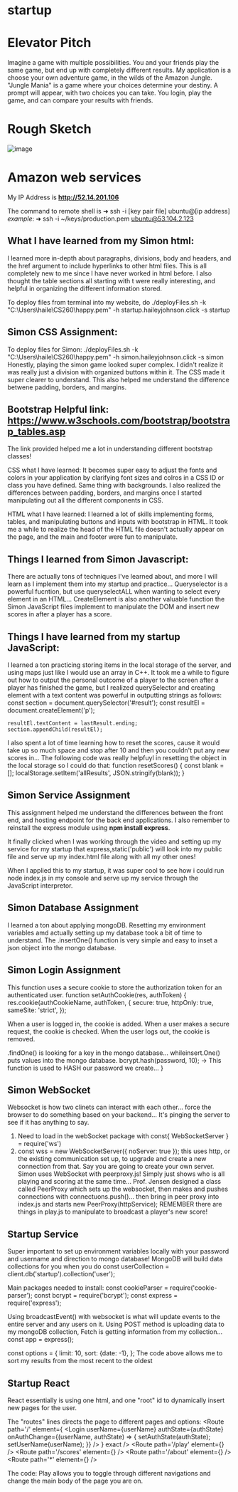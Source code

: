 # startup

# **Elevator Pitch**

Imagine a game with multiple possibilities. You and your friends play the same game, but end up with completely different results. My application is a choose your own adventure game, in the wilds of the Amazon Jungle. "Jungle Mania" is a game where your choices determine your destiny. A prompt will appear, with two choices you can take. You login, play the game, and can compare your results with friends.

# **Rough Sketch**
![image](https://user-images.githubusercontent.com/123395871/215238309-f233773a-ca9d-4d43-a107-2fd84d5763cb.png)

# Amazon web services
My IP Address is **http://52.14.201.106**

The command to remote shell is ➜  ssh -i [key pair file] ubuntu@[ip address]
*example*: ➜  ssh -i ~/keys/production.pem ubuntu@53.104.2.123

## What I have learned from my Simon html:
I learned more in-depth about paragraphs, divisions, body and headers, and the href argument to include hyperlinks to other html files. This is all completely new to me since I have never worked in html before. I also thought the table sections all starting with t were really interesting, and helpful in organizing the different information stored.

To deploy files from terminal into my website, do 
./deployFiles.sh -k "C:\Users\haile\CS260\happy.pem" -h startup.haileyjohnson.click -s startup

## Simon CSS Assignment:
To deploy files for Simon:
./deployFiles.sh -k "C:\Users\haile\CS260\happy.pem" -h simon.haileyjohnson.click -s simon
 Honestly, playing the simon game looked super complex. I didn't realize it was really just a division with organized buttons within it. The CSS made it super clearer to understand. This also helped me understand the difference betwene padding, borders, and margins.

## Bootstrap Helpful link: https://www.w3schools.com/bootstrap/bootstrap_tables.asp
The link provided helped me a lot in understanding different bootstrap classes!

CSS what I have learned:
It becomes super easy to adjust the fonts and colors in your application by clarifying font sizes and colros in a CSS ID or class you have defined. Same thing with backgrounds. I also realized the differences between padding, borders, and margins once I started manipulating out all the different components in CSS.

HTML what I have learned:
I learned a lot of skills implementing forms, tables, and manipulating buttons and inputs with bootstrap in HTML. It took me a while to realize the head of the HTML file doesn't actually appear on the page, and the main and footer were fun to manipulate. 

## Things I learned from Simon Javascript:
There are actually tons of techniques I've learned about, and more I will learn as I implement them into my startup and practice... Queryselector is a powerful fucntion, but use queryselectALL when wanting to select every element in an HTML...
CreateElement is also another valuable function the Simon JavaScript files implement to manipulate the DOM and insert new scores in after a player has a score.

## Things I have learned from my startup JavaScript:
I learned a ton practicing storing items in the local storage of the server, and using maps just like I would use an array in C++. It took me a while to figure out how to output the personal outcome of a player to the screen after a player has finished the game, but I realized querySelector and creating element with a text content was powerful in outputting strings as follows:
    const section = document.querySelector('#result');
    const resultEl = document.createElement('p');
    
    resultEl.textContent = lastResult.ending;
    section.appendChild(resultEl);
    
I also spent a lot of time learning how to reset the scores, cause it would take up so much space and stop after 10 and then you couldn't put any new scores in... The following code was really helpfuyl in resetting the object in the local storage so I could do that:
function resetScores() {
  const blank = [];
  localStorage.setItem('allResults', JSON.stringify(blank));
}

## Simon Service Assignment
This assignment helped me understand the differences between the front end, and hosting endpoint for the back end applications. I also remember to reinstall the express module using **npm install express**.

It finally clicked when I was working through the video and setting up my service for my startup that express,static('public') will look into my public file and serve up my index.html file along with all my other ones!

When I applied this to my startup, it was super cool to see how i could run node index.js in my console and serve up my service through the JavaScript interpretor.

## Simon Database Assignment
I learned a ton about applying mongoDB. Resetting my environment variables amd actually setting up my database took a bit of time to understand. 
The .insertOne() function is very simple and easy to inset a json object into the mongo database. 

## Simon Login Assignment
This function  uses a secure cookie to store the authorization token for an authenticated user. 
function setAuthCookie(res, authToken) {
  res.cookie(authCookieName, authToken, {
    secure: true,
    httpOnly: true,
    sameSite: 'strict',
  });
  
  When a user is logged in, the cookie is added. When a user makes a secure request, the cookie is checked. When the user logs out, the cookie is removed.
  
  .findOne() is looking for a key in the mongo database... whileinsert.One() puts values into the mongo database.
  bcrypt.hash(password, 10); -> This function is used to HASH our password we create...
}


## Simon WebSocket
Websocket is how two clinets can interact with each other... force the browser to do something based on your backend... It's pinging the server to see if it has anything to say.
1. Need to load in the webSocket package with const{ WebSocketServer } = require('ws')
2. const wss = new WebSocketServer({ noServer: true }); this uses http, or the existing communication set up, to upgrade and create a new connection from that. Say you are going to create your own server.
Simon uses WebSocket with peerproxy.js!  Simply just shows who is all playing and scoring at the same time... Prof. Jensen designed a class called PeerProxy which sets up the websocket, then makes and pushes connections with connectuons.push()... then bring in peer proxy into index.js and starts new PeerProxy(httpService);
REMEMBER there are things in play.js to manipulate to broadcast a player's new score!

## Startup Service
Super important to set up environment variables locally with your password and username and direction to mongo database!
MongoDB will build data collections for you when you do const userCollection = client.db('startup').collection('user');

Main packages needed to install:
const cookieParser = require('cookie-parser');
const bcrypt = require('bcrypt');
const express = require('express');

Using broadcastEvent() with websocket is what will update events to the entire server and any users on it.
Using POST method is uploading data to my mongoDB collection, Fetch is getting information from my collection...
const app = express();

 const options = { 
    limit: 10,
    sort: {date: -1},
  };
  The code above allows me to sort my results from the most recent to the oldest
  
  
  ## Startup React
  React essentially is using one html, and one "root" id to dynamically insert new pages for the user.
  
  The "routes" lines directs the page to different pages and options:
  <Routes>
        <Route
          path='/'
          element={
            <Login
              userName={userName}
              authState={authState}
              onAuthChange={(userName, authState) => {
                setAuthState(authState);
                setUserName(userName);
              }}
            />
          }
          exact
        />
        <Route path='/play' element={<Play userName={userName} />} />
        <Route path='/scores' element={<Scores />} />
        <Route path='/about' element={<About />} />
        <Route path='*' element={<NotFound />} />
      </Routes>
      
   The code: 
   <NavLink className='nav-link' to='play'>
                  Play
             </NavLink> 
   allows you to toggle through different navigations and change the main body of the page you are on.
